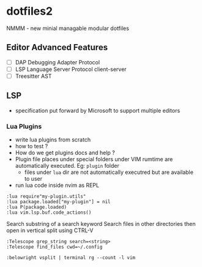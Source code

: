 # dotfiles2

NMMM - new minial managable modular dotfiles

## Editor Advanced Features

- [ ] DAP Debugging Adapter Protocol
- [ ] LSP Language Server Protocol client-server
- [ ] Treesitter AST

## LSP

- specification put forward by Microsoft to support multiple editors

### Lua Plugins

- write lua plugins from scratch
- how to test ?
- How do we get plugins docs and help ?
- Plugin file places under special folders under VIM rumtime are automatically executed. Eg: `plugin` folder
  - files under `lua` dir are not automatically executred but are available to user
- run lua code inside nvim as REPL

```
:lua require"my-plugin.utils"
:lua package.loaded["my-plugin"] = nil
:lua P(package.loaded)
:lua vim.lsp.buf.code_actions()
```

Search substring of a search keyword
Search files in other directories then open in vertical split using CTRL-V
```
:Telescope grep_string search=<string>
:Telescope find_files cwd=~/.config
```

```
:belowright vsplit | terminal rg --count -l vim
```
